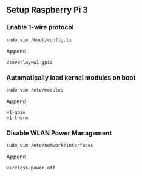 ## Setup Raspberry Pi 3

### Enable 1-wire protocol

    sudo vim /boot/config.tx

Append

    dtoverlay=w1-gpio

### Automatically load kernel modules on boot

    sudo vim /etc/modules

Append

    w1-gpio
    w1-therm

### Disable WLAN Power Management

    sudo vim /etc/network/interfaces

Append

    wireless-power off
